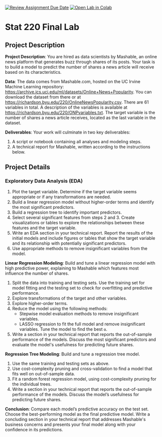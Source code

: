 [![Review Assignment Due Date](https://classroom.github.com/assets/deadline-readme-button-22041afd0340ce965d47ae6ef1cefeee28c7c493a6346c4f15d667ab976d596c.svg)](https://classroom.github.com/a/21RyuT3T)
[![Open Lab in Colab](https://colab.research.google.com/assets/colab-badge.svg)](https://drive.google.com/file/d/1ctGCAyrTb2-6oiEuri2F_toW87FZunKP/view?usp=sharing)

# Stat 220 Final Lab

## Project Description

**Project Description**: You are hired as data scientists by Mashable,
an online news platform that generates buzz through shares of its posts.
Your task is to build a model to predict the number of shares a news article will receive based on its characteristics.

**Data**: The data comes from Mashable.com,
hosted on the UC Irvine Machine Learning repository: https://archive.ics.uci.edu/ml/datasets/Online+News+Popularity.
You can download the dataset from there or at https://richardson.byu.edu/220/OnlineNewsPopularity.csv.
There are 61 variables in total.
A description of the variables is available at https://richardson.byu.edu/220/ONPvariables.txt.
The target variable is the number of shares a news article receives, located as the last variable in the dataset.

**Deliverables**: Your work will culminate in two key deliverables:

1. A script or notebook containing all analyses and modeling steps.
2. A technical report for Mashable, written according to the instructions below.

## Project Details

### Exploratory Data Analysis (EDA)

1. Plot the target variable. Determine if the target variable seems appropriate or if any transformations are needed.
2. Build a linear regression model without higher-order terms and identify the most significant predictors.
3. Build a regression tree to identify important predictors.
4. Select several significant features from steps 2 and 3.
   Create visualizations or tables to explore the relationships between these features and the target variable.
5. Write an EDA section in your technical report.
   Report the results of the initial models and include figures or tables
   that show the target variable and its relationship with potentially significant predictors.
6. Use appropriate methods to remove insignificant variables from the model.

**Linear Regression Modeling**: Build and tune a linear regression model with high predictive power,
explaining to Mashable which features most influence the number of shares.

1. Split the data into training and testing sets.
   Use the training set for model fitting and the testing set to check for overfitting and predictive performance.
2. Explore transformations of the target and other variables.
3. Explore higher-order terms.
4. Reduce the model using the following methods:
    * Stepwise model evaluation methods to remove insignificant variables.
    * LASSO regression to fit the full model and remove insignificant variables. Tune the model to find the best `α`.
5. Write a section in your technical report that reports the out-of-sample performance of the models.
   Discuss the most significant predictors and evaluate the model's usefulness for predicting future shares.

**Regression Tree Modeling**: Build and tune a regression tree model.

1. Use the same training and testing sets as above.
2. Use cost-complexity pruning and cross-validation to find a model that fits well on out-of-sample data.
3. Fit a random forest regression model, using cost-complexity pruning for the individual trees.
4. Write a section in your technical report that reports the out-of-sample performance of the models.
   Discuss the model’s usefulness for predicting future shares.

**Conclusion**: Compare each model’s predictive accuracy on the test set.
Choose the best-performing model as the final predictive model.
Write a concluding section in your technical report that addresses Mashable's business concerns
and presents your final model along with your confidence in its predictions.
